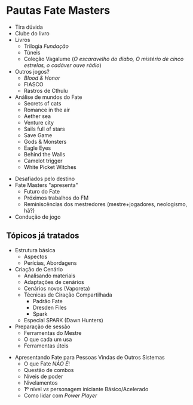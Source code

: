 # Pautas Fate Masters

- Tira dúvida
- Clube do livro
- Livros
	- Trilogia _Fundação_
	- Túneis
	- Coleção Vagalume (_O escaravelho do diabo, O mistério de cinco estrelas, o cadáver ouve rádio_)
-  Outros jogos?
	- _Blood & Honor_
	- FIASCO
	- Rastros de Cthulu
- Análise de mundos do Fate
	- Secrets of cats
	- Romance in the air
	- Aether sea
	- Venture city
	- Sails full of stars
	- Save Game
	- Gods & Monsters
	- Eagle Eyes
	- Behind the Walls
	- Camelot trigger 
	- White Picket Witches
+ Desafiados pelo destino
+ Fate Masters "apresenta"
	- Futuro do Fate
	- Próximos trabalhos do FM
	- Reminiscências dos mestredores (mestre+jogadores, neologismo, hã?)
+ Condução de jogo

## Tópicos já tratados

+ Estrutura básica
	+ Aspectos
	+ Perícias, Abordagens
+ Criação de Cenário
	+ Analisando materiais
	+ Adaptações de cenários
	+ Cenários novos (Vaporeta)
	+ Técnicas de Ciração Compartilhada
		+ Padrão Fate
		+ Dresden Files
		+ Spark
	+ Especial SPARK (Dawn Hunters)
+ Preparação de sessão
	- Ferramentas do Mestre
	- O que cada um usa
	- Ferramentas úteis
- Apresentando Fate para Pessoas Vindas de Outros Sistemas
	- O que Fate _NÃO É_!
	- Questão de combos
	- Níveis de poder
	- Nivelamentos
	- 1º nível _vs_ personagem iniciante Básico/Acelerado
	- Como lidar com _Power Player_
<!--stackedit_data:
eyJoaXN0b3J5IjpbMTA5NjI1NjMxOF19
-->